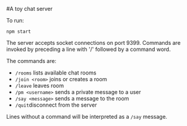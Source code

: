 #A toy chat server

To run:

    npm start

The server accepts socket connections on port 9399. Commands are invoked by preceding a line with '/' followed by a command word.

The commands are:

* `/rooms` lists available chat rooms
* `/join <room>` joins or creates a room
* `/leave` leaves room
* `/pm <username>` sends a private message to a user
* `/say <message>` sends a message to the room
* `/quit`disconnect from the server

Lines without a command will be interpreted as a `/say` message.
